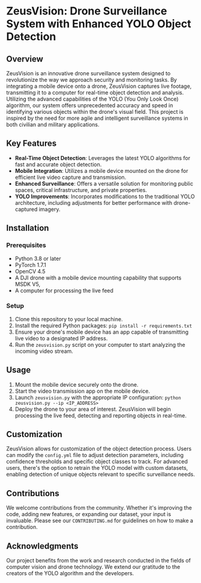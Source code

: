 # ZeusVision: Drone Surveillance System with Enhanced YOLO Object Detection

## Overview

ZeusVision is an innovative drone surveillance system designed to revolutionize the way we approach security and monitoring tasks. By integrating a mobile device onto a drone, ZeusVision captures live footage, transmitting it to a computer for real-time object detection and analysis. Utilizing the advanced capabilities of the YOLO (You Only Look Once) algorithm, our system offers unprecedented accuracy and speed in identifying various objects within the drone's visual field. This project is inspired by the need for more agile and intelligent surveillance systems in both civilian and military applications.

## Key Features

- **Real-Time Object Detection**: Leverages the latest YOLO algorithms for fast and accurate object detection.
- **Mobile Integration**: Utilizes a mobile device mounted on the drone for efficient live video capture and transmission.
- **Enhanced Surveillance**: Offers a versatile solution for monitoring public spaces, critical infrastructure, and private properties.
- **YOLO Improvements**: Incorporates modifications to the traditional YOLO architecture, including adjustments for better performance with drone-captured imagery.

## Installation

### Prerequisites

- Python 3.8 or later
- PyTorch 1.7.1
- OpenCV 4.5
- A DJI drone with a mobile device mounting capability that supports MSDK V5, 
- A computer for processing the live feed

### Setup

1. Clone this repository to your local machine.
2. Install the required Python packages: `pip install -r requirements.txt`
3. Ensure your drone's mobile device has an app capable of transmitting live video to a designated IP address.
4. Run the `zeusvision.py` script on your computer to start analyzing the incoming video stream.

## Usage

1. Mount the mobile device securely onto the drone.
2. Start the video transmission app on the mobile device.
3. Launch `zeusvision.py` with the appropriate IP configuration: `python zeusvision.py --ip <IP_ADDRESS>`
4. Deploy the drone to your area of interest. ZeusVision will begin processing the live feed, detecting and reporting objects in real-time.

## Customization

ZeusVision allows for customization of the object detection process. Users can modify the `config.yml` file to adjust detection parameters, including confidence thresholds and specific object classes to track. For advanced users, there's the option to retrain the YOLO model with custom datasets, enabling detection of unique objects relevant to specific surveillance needs.

## Contributions

We welcome contributions from the community. Whether it's improving the code, adding new features, or expanding our dataset, your input is invaluable. Please see our `CONTRIBUTING.md` for guidelines on how to make a contribution.


## Acknowledgments

Our project benefits from the work and research conducted in the fields of computer vision and drone technology. We extend our gratitude to the creators of the YOLO algorithm and the developers.
